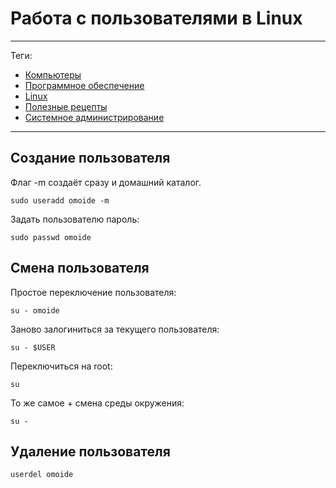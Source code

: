 # Работа с пользователями в Linux



---

Теги:

- [Компьютеры](../../_tags/компьютеры.md)
- [Программное обеспечение](../../_tags/программное%20обеспечение.md)
- [Linux](../../_tags/linux.md)
- [Полезные рецепты](../../_tags/полезные%20рецепты.md)
- [Системное администрирование](../../_tags/системное%20администрирование.md)

---

## Создание пользователя

Флаг -m создаёт сразу и домашний каталог.

```shell
sudo useradd omoide -m 
```

Задать пользователю пароль:

```shell
sudo passwd omoide
```

## Смена пользователя

Простое переключение пользователя:

```shell
su - omoide
```

Заново залогиниться за текущего пользователя:

```shell
su - $USER
```

Переключиться на root:

```shell
su
```

То же самое + смена среды окружения:

```shell
su -
```

## Удаление пользователя

```shell
userdel omoide
```
